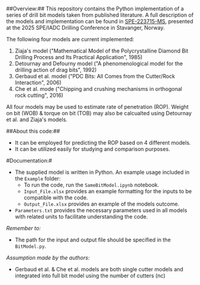##Overview:##
This repository contains the Python implementation of a series of drill bit models taken from published literature.  A full description of the models and implementation can be found in [SPE-223715-MS](https://doi.org/10.2118/223715-MS), presented at the 2025 SPE/IADC Drilling Conference in Stavanger, Norway.

The following four models are current implemented:
1. Ziaja's model ("Mathematical Model of the Polycrystalline Diamond Bit Drilling Process and Its Practical Application", 1985)
2. Detournay and Defourny model ("A phenomenological model for the drilling action of drag bits", 1992)
3. Gerbaud et al. model ("PDC Bits: All Comes from the Cutter/Rock Interaction", 2006)
4. Che et al. mode ("Chipping and crushing mechanisms in orthogonal rock cutting", 2016)

All four models may be used to estimate rate of penetration (ROP).  Weight on bit (WOB) & torque on bit (TOB) may also be calcualted using Detournay et al. and Ziaja's models.


##About this code:##
- It can be employed for predicting the ROP based on 4 different models.
- It can be utilized easily for studying and comparison purposes.


#Documentation:#
- The supplied model is written in Python. An example usage included in the `Example` folder:
  - To run the code, run the `SameBitModel.ipynb` notebook.
  - `Input_File.xlsx` provides an example formatting for the inputs to be compatible with the code.
  - `Output_File.xlsx` provides an example of the models outcome.
- `Parameters.txt` provides the necessary parameters used in all models with related units to facilitate understanding the code.


*Remember to:*
- The path for the input and output file should be specified in the `BitModel.py`. 


*Assumption made by the authors:*
- Gerbaud et al. & Che et al. models are both single cutter models and integrated into full bit model using the number of cutters (nc)
